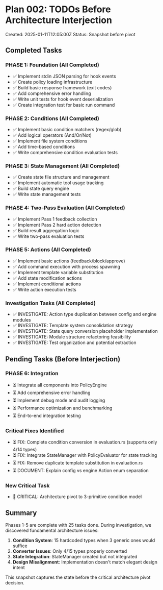 # Plan 002: TODOs Before Architecture Interjection

Created: 2025-01-11T12:05:00Z
Status: Snapshot before pivot

## Completed Tasks

### PHASE 1: Foundation (All Completed)
- ✅ Implement stdin JSON parsing for hook events
- ✅ Create policy loading infrastructure
- ✅ Build basic response framework (exit codes)
- ✅ Add comprehensive error handling
- ✅ Write unit tests for hook event deserialization
- ✅ Create integration test for basic run command

### PHASE 2: Conditions (All Completed)
- ✅ Implement basic condition matchers (regex/glob)
- ✅ Add logical operators (And/Or/Not)
- ✅ Implement file system conditions
- ✅ Add time-based conditions
- ✅ Write comprehensive condition evaluation tests

### PHASE 3: State Management (All Completed)
- ✅ Create state file structure and management
- ✅ Implement automatic tool usage tracking
- ✅ Build state query engine
- ✅ Write state management tests

### PHASE 4: Two-Pass Evaluation (All Completed)
- ✅ Implement Pass 1 feedback collection
- ✅ Implement Pass 2 hard action detection
- ✅ Build result aggregation logic
- ✅ Write two-pass evaluation tests

### PHASE 5: Actions (All Completed)
- ✅ Implement basic actions (feedback/block/approve)
- ✅ Add command execution with process spawning
- ✅ Implement template variable substitution
- ✅ Add state modification actions
- ✅ Implement conditional actions
- ✅ Write action execution tests

### Investigation Tasks (All Completed)
- ✅ INVESTIGATE: Action type duplication between config and engine modules
- ✅ INVESTIGATE: Template system consolidation strategy
- ✅ INVESTIGATE: State query conversion placeholder implementation
- ✅ INVESTIGATE: Module structure refactoring feasibility
- ✅ INVESTIGATE: Test organization and potential extraction

## Pending Tasks (Before Interjection)

### PHASE 6: Integration
- ⏳ Integrate all components into PolicyEngine
- ⏳ Add comprehensive error handling
- ⏳ Implement debug mode and audit logging
- ⏳ Performance optimization and benchmarking
- ⏳ End-to-end integration testing

### Critical Fixes Identified
- ⏳ FIX: Complete condition conversion in evaluation.rs (supports only 4/14 types)
- ⏳ FIX: Integrate StateManager with PolicyEvaluator for state tracking
- ⏳ FIX: Remove duplicate template substitution in evaluation.rs
- ⏳ DOCUMENT: Explain config vs engine Action enum separation

### New Critical Task
- 🚨 CRITICAL: Architecture pivot to 3-primitive condition model

## Summary

Phases 1-5 are complete with 25 tasks done. During investigation, we discovered fundamental architecture issues:

1. **Condition System**: 15 hardcoded types when 3 generic ones would suffice
2. **Converter Issues**: Only 4/15 types properly converted
3. **State Integration**: StateManager created but not integrated
4. **Design Misalignment**: Implementation doesn't match elegant design intent

This snapshot captures the state before the critical architecture pivot decision.